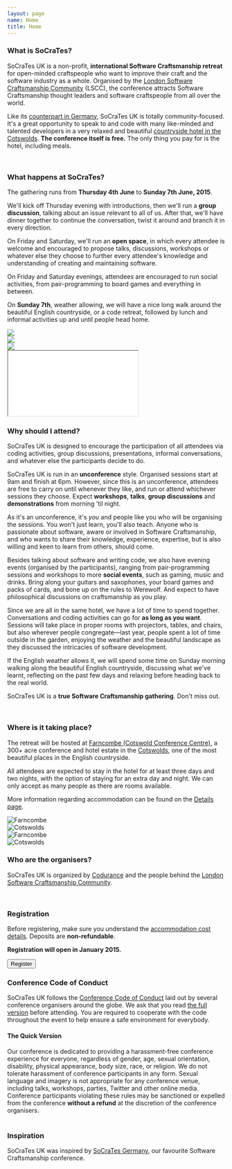 ```yaml
---
layout: page
name: Home
title: Home
---
```


### What is SoCraTes?

SoCraTes UK is a non-profit, **international Software Craftsmanship retreat** for open-minded craftspeople who want to improve their craft and the software industry as a whole. Organised by the [London Software Craftsmanship Community][LSCC] (LSCC), the conference attracts Software Craftsmanship thought leaders and software craftspeople from all over the world.

Like its [counterpart in Germany][SoCraTes Germany], SoCraTes UK is totally community-focused. It's a great opportunity to speak to and code with many like-minded and talented developers in a very relaxed and beautiful [countryside hotel in the Cotswolds][Farncombe Gallery]. **The conference itself is free.** The only thing you pay for is the hotel, including meals.

<br>

### What happens at SoCraTes?

The gathering runs from **Thursday 4th June** to **Sunday 7th June, 2015**.

We'll kick off Thursday evening with introductions, then we'll run a **group discussion**, talking about an issue relevant to all of us. After that, we'll have dinner together to continue the conversation, twist it around and branch it in every direction.

On Friday and Saturday, we'll run an **open space**, in which every attendee is welcome and encouraged to propose talks, discussions, workshops or whatever else they choose to further every attendee's knowledge and understanding of creating and maintaining software.

On Friday and Saturday evenings, attendees are encouraged to run social activities, from pair-programming to board games and everything in between.

On **Sunday 7th**, weather allowing, we will have a nice long walk around the beautiful English countryside, or a code retreat, followed by lunch and informal activities up and until people head home.

<div class="conference-photogrid">
	<div class="row">
		<div class="col-md-6">
			<img class="img-responsive thumbnail" src="img/2014/sandroSession.jpg">
		</div>
		<div class="col-md-6">
			<img class="img-responsive thumbnail" src="img/2014/outdoors.jpg">
		</div>
	</div>
	<div class="row">
		<div class="col-md-6">
			<img class="img-responsive thumbnail" src="img/2014/screenCode.jpg">
		</div>
		<div class="col-md-6">
			<div class="embed-responsive embed-responsive-4by3 thumbnail">
  			<iframe class="embed-responsive-item" src="//www.youtube.com/embed/Jb3jQiSRdYM"></iframe>
			</div>
		</div>
	</div>
</div>


### Why should I attend?

SoCraTes UK is designed to encourage the participation of all attendees via coding activities, group discussions, presentations, informal conversations, and whatever else the participants decide to do.

SoCraTes UK is run in an **unconference** style. Organised sessions start at 9am and finish at 6pm. However, since this is an unconference, attendees are free to carry on until whenever they like, and run or attend whichever sessions they choose. Expect **workshops**, **talks**, **group discussions** and **demonstrations** from morning 'til night.

As it's an unconference, it's *you* and people like you who will be organising the sessions. You won't just learn, you'll also teach. Anyone who is passionate about software, aware or involved in Software Craftsmanship, and who wants to share their knowledge, experience, expertise, but is also willing and keen to learn from others, should come.

Besides talking about software and writing code, we also have evening events (organised by the participants), ranging from pair-programming sessions and workshops to more **social events**, such as gaming, music and drinks. Bring along your guitars and saxophones, your board games and packs of cards, and bone up on the rules to Werewolf. And expect to have philosophical discussions on craftsmanship as you play.

Since we are all in the same hotel, we have a lot of time to spend together. Conversations and coding activities can go for **as long as you want**. Sessions will take place in proper rooms with projectors, tables, and chairs, but also wherever people congregate—last year, people spent a lot of time outside in the garden, enjoying the weather and the beautiful landscape as they discussed the intricacies of software development.

If the English weather allows it, we will spend some time on Sunday morning walking along the beautiful English countryside, discussing what we've learnt, reflecting on the past few days and relaxing before heading back to the real world.

SoCraTes UK is a **true Software Craftsmanship gathering**. Don't miss out.

<br>

### Where is it taking place?

The retreat will be hosted at [Farncombe (Cotswold Conference Centre)][Venue], a 300+ acre conference and hotel estate in the [Cotswolds][], one of the most beautiful places in the English countryside.

All attendees are expected to stay in the hotel for at least three days and two nights, with the option of staying for an extra day and night. We can only accept as many people as there are rooms available.

More information regarding accommodation can be found on the [Details page][Details].

<div class="conference-location-images">
	<div class="row">
		<div class="col-md-6">
			<img src="img/farncombe/farncombe01.jpg" class="thumbnail img-responsive" alt="Farncombe"/>
		</div>
		<div class="col-md-6">
			<img src="img/farncombe/Farncombe-view.jpg" class="thumbnail img-responsive" alt="Cotswolds"/>
		</div>
	</div>
	<div class="row">
		<div class="col-md-6">
			<img src="img/farncombe/Farncombe-room.jpg" class="thumbnail img-responsive" alt="Farncombe"/>
		</div>
		<div class="col-md-6">
			<img src="img/farncombe/Farncombe-view2.gif" class="thumbnail img-responsive" alt="Cotswolds"/>
		</div>
	</div>
</div>

[LSCC]: http://www.meetup.com/london-software-craftsmanship/
[Venue]: http://cotswoldconferencecentre.com/venue/
[Cotswolds]: http://www.cotswolds.info/
[Details]: details.html

### Who are the organisers?

SoCraTes UK is organized by [Codurance][Codurance] and the people behind the [London Software Craftsmanship Community][LSCC].

[Codurance]: http://www.codurance.com
[LSCC]: http://www.meetup.com/london-software-craftsmanship/

<br>

### Registration

Before registering, make sure you understand the [accommodation cost details][Details]. Deposits are **non-refundable**.

<p><strong>Registration will open in January 2015.</strong></p>
<a href="https://www.eventbrite.co.uk/e/socrates-uk-2015-registration-15499666921"><button align="center" class="btn btn-lg btn-danger">
	<span class="glyphicon glyphicon-triangle-right" aria-hidden="true"></span>Register
</button></a>

<br>

### Conference Code of Conduct

SoCraTes UK follows the [Conference Code of Conduct][] laid out by several conference organisers around the globe. We ask that you read [the full version][Conference Code of Conduct] before attending. You are required to cooperate with the code throughout the event to help ensure a safe environment for everybody.

#### The Quick Version

<div class = "well">
	<span class="glyphicon glyphicon-exclamation-sign" aria-hidden="true"></span> Our conference is dedicated to providing a harassment-free conference experience for everyone, regardless of gender, age, sexual orientation, disability, physical appearance, body size, race, or religion. We do not tolerate harassment of conference participants in any form. Sexual language and imagery is not appropriate for any conference venue, including talks, workshops, parties, Twitter and other online media. Conference participants violating these rules may be sanctioned or expelled from the conference <strong>without a refund</strong> at the discretion of the conference organisers.
</div>

<br>

### Inspiration

SoCraTes UK was inspired by [SoCraTes Germany][], our favourite Software Craftsmanship conference.

[@socrates_uk]: https://twitter.com/socrates_uk
[SoCraTes Germany]: http://www.socrates-conference.de/
[Farncombe Gallery]: http://farncombeconferencecentre.com/venue/gallery/
[Conference Code of Conduct]: http://confcodeofconduct.com/
